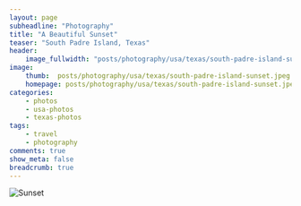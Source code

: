```yaml
---
layout: page
subheadline: "Photography"
title: "A Beautiful Sunset"
teaser: "South Padre Island, Texas"
header:
    image_fullwidth: "posts/photography/usa/texas/south-padre-island-sunset-header.png"
image:
    thumb:  posts/photography/usa/texas/south-padre-island-sunset.jpeg
    homepage: posts/photography/usa/texas/south-padre-island-sunset.jpeg
categories:
    - photos
    - usa-photos
    - texas-photos
tags:
    - travel
    - photography
comments: true
show_meta: false
breadcrumb: true
---
```


![Sunset]({{site.urlimg}}posts\photography\usa\texas\south-padre-island-sunset.jpeg)
